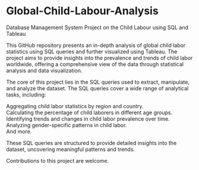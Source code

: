 # Global-Child-Labour-Analysis
Database Management System Project on the Child Labour using SQL and Tableau

This GitHub repository presents an in-depth analysis of global child labor statistics using SQL queries and further visualized using Tableau. The project aims to provide insights into the prevalence and trends of child labor worldwide, offering a comprehensive view of the data through statistical analysis and data visualization.

The core of this project lies in the SQL queries used to extract, manipulate, and analyze the dataset. The SQL queries cover a wide range of analytical tasks, including:

Aggregating child labor statistics by region and country.  
Calculating the percentage of child laborers in different age groups.   
Identifying trends and changes in child labor prevalence over time.   
Analyzing gender-specific patterns in child labor.  
And more.

These SQL queries are structured to provide detailed insights into the dataset, uncovering meaningful patterns and trends.

Contributions to this project are welcome.

